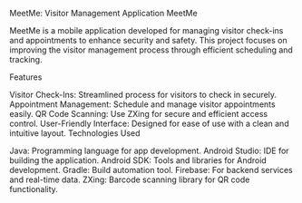 MeetMe: Visitor Management Application
MeetMe

MeetMe is a mobile application developed for managing visitor check-ins and appointments to enhance security and safety. This project focuses on improving the visitor management process through efficient scheduling and tracking.

Features

Visitor Check-Ins: Streamlined process for visitors to check in securely.
Appointment Management: Schedule and manage visitor appointments easily.
QR Code Scanning: Use ZXing for secure and efficient access control.
User-Friendly Interface: Designed for ease of use with a clean and intuitive layout.
Technologies Used

Java: Programming language for app development.
Android Studio: IDE for building the application.
Android SDK: Tools and libraries for Android development.
Gradle: Build automation tool.
Firebase: For backend services and real-time data.
ZXing: Barcode scanning library for QR code functionality.
